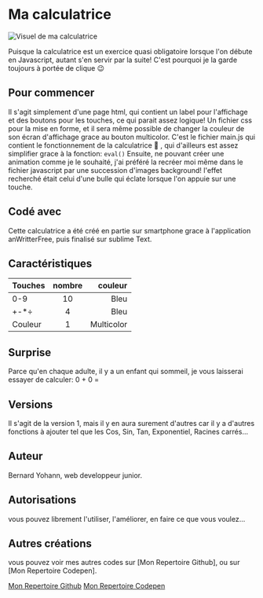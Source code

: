# Ma calculatrice

![Visuel de ma calculatrice](https://github.com/Yohber/Calculatrice/calculatrice.png) 

Puisque la calculatrice est un exercice quasi obligatoire lorsque l'on débute en Javascript, autant s'en servir par la suite! 
C'est pourquoi je la garde toujours à portée de clique &#x1F609;

## Pour commencer

Il s'agit simplement d'une page html, qui contient un label pour l'affichage et des boutons pour les touches, ce qui parait assez logique!
Un fichier css pour la mise en forme, et il sera même possible de changer la couleur de son écran d'affichage grace au bouton multicolor.
C'est le fichier main.js qui contient le fonctionnement de la calculatrice &#x1F9EE; , qui d'ailleurs est assez simplifier grace à la fonction: `eval()`
Ensuite, ne pouvant créer une animation comme je le souhaité, j'ai préféré la recréer moi même dans le fichier javascript par une succession
d'images background! l'effet recherché était celui d'une bulle qui éclate lorsque l'on appuie sur une touche.

## Codé avec

Cette calculatrice a été créé en partie sur smartphone grace à l'application anWritterFree, puis finalisé sur sublime Text.


## Caractéristiques

|    Touches    |     nombre      |     couleur    |
| :------------ | :-------------: | -------------: |
| 0-9           |       10        | Bleu           |
| +-*÷          |        4        | Bleu           |
| Couleur       |        1        | Multicolor     |


## Surprise

Parce qu'en chaque adulte, il y a un enfant qui sommeil, je vous laisserai essayer de calculer: 0 + 0 =

## Versions

Il s'agit de la version 1, mais il y en aura surement d'autres car il y a d'autres fonctions à ajouter tel que les Cos, Sin, Tan, Exponentiel, Racines carrés...

## Auteur

Bernard Yohann, web developpeur junior.

## Autorisations

vous pouvez librement l'utiliser, l'améliorer, en faire ce que vous voulez...

## Autres créations

vous pouvez voir mes autres codes sur [Mon Repertoire Github], ou sur [Mon Repertoire Codepen].




[Mon Repertoire Github](https://github.com/Yohber "Mon Repertoire Github")
[Mon Repertoire Codepen](https://codepen.io/Yohber2 "Mon Repertoire Codepen")